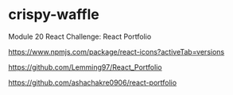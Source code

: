 # crispy-waffle
Module 20 React Challenge: React Portfolio

https://www.npmjs.com/package/react-icons?activeTab=versions

https://github.com/Lemming97/React_Portfolio

https://github.com/ashachakre0906/react-portfolio